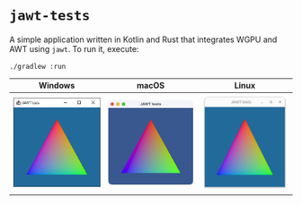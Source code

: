# `jawt-tests`

A simple application written in Kotlin and Rust that integrates WGPU and AWT using `jawt`. To run it, execute:

```
./gradlew :run
```

| Windows                                     | macOS                                   | Linux                                   |
| ------------------------------------------- | --------------------------------------- | --------------------------------------- |
| ![Windows WGPU Demo](../images/windows.png) | ![macOS WGPU Demo](../images/macos.png) | ![Linux WGPU Demo](../images/linux.png) |
